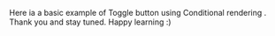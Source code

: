 Here ia a basic example of Toggle button using Conditional rendering .
Thank you and stay tuned.
Happy learning :)
